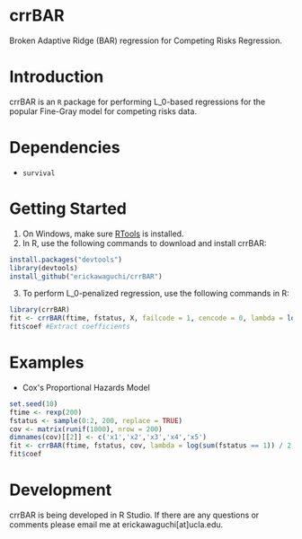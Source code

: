 # crrBAR

Broken Adaptive Ridge (BAR) regression for Competing Risks Regression.

Introduction
============

crrBAR is an `R` package for performing L_0-based regressions for the popular Fine-Gray model for competing risks data.

Dependencies
============
 * `survival`
 

Getting Started
===============
1. On Windows, make sure [RTools](https://CRAN.R-project.org/bin/windows/Rtools/) is installed.
2. In R, use the following commands to download and install crrBAR:

  ```r
  install.packages("devtools")
  library(devtools)
  install_github("erickawaguchi/crrBAR")
  ```

3. To perform L_0-penalized regression, use the following commands in R:
  ```r
  library(crrBAR)
  fit <- crrBAR(ftime, fstatus, X, failcode = 1, cencode = 0, lambda = log(sum(fstatus == 1)) / 2, xi = 1 / 2)
  fit$coef #Extract coefficients
  ```
  
Examples
========
 * Cox's Proportional Hazards Model
 ```r
set.seed(10)
ftime <- rexp(200)
fstatus <- sample(0:2, 200, replace = TRUE)
cov <- matrix(runif(1000), nrow = 200)
dimnames(cov)[[2]] <- c('x1','x2','x3','x4','x5')
fit <- crrBAR(ftime, fstatus, cov, lambda = log(sum(fstatus == 1)) / 2, xi = 1 / 2)
fit$coef
 ```
 
Development
===========
crrBAR is being developed in R Studio. If there are any questions or comments please email me at erickawaguchi[at]ucla.edu.


